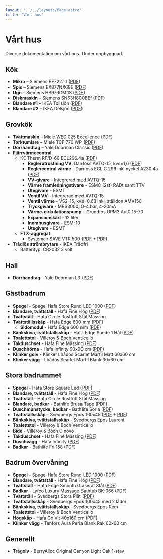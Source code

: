 ```yaml
---
layout: '../../layouts/Page.astro'
title: "Vårt hus"
---
```


# Vårt hus

Diverse dokumentation om vårt hus. Under uppbyggnad.

## Kök

- **Mikro** – Siemens BF722.1.1 ([PDF](/assets/hus/siemens-mikro-bf72211-series.pdf))
- **Spis** – Siemens EX877NX68E ([PDF](/assets/hus/siemens-spis-EX877NX68E.pdf))
- **Ugn** – Siemens HB976GM.1S ([PDF](/assets/hus/siemens-inbyggnadsugn-hb976gm_1a_series.pdf))
- **Diskmaskin** – Siemens SN63H800BEf ([PDF](/assets/hus/siemens-diskmaskin-9001810603B.pdf))
- **Blandare #1** – IKEA Tollsjön ([PDF](/assets/hus/ikea-tollsjon.pdf))
- **Blandare #2** – IKEA Delsjön ([PDF](/assets/hus/ikea-delsjon.pdf))

## Grovkök

- **Tvättmaskin** – Miele WED 025 Excellence ([PDF](/assets/hus/miele-tvattmaskin-wed-025-excellence.pdf))
- **Torktumlare** – Miele TCF 770 WP ([PDF](/assets/hus/miele-torktumlare-tcf770wp.pdf))
- **Dörrhandtag** – Yale Doorman Classic ([PDF](/assets/hus/yale-doorman-classic.pdf))
- **Fjärrvärmecentral**:
  - KE Therm RF/D-60 ECL296.4a ([PDF](/assets/hus/ketherm-fjarrvarme.pdf))
    - **Reglerutrustning VV**: Danfoss AVTQ-15, kvs=1,6 ([PDF](/assets/hus/danfoss-avqt-15.pdf))
    - **Reglercentral värme** - Danfoss ECL C 296 inkl nyckel A230.4a ([PDF](/assets/hus/danfoss-ecl-c-296.pdf))
    - **VV-givare** - Integrerad med AVTQ-15
    - **Värme framledningstivare** - ESMC (2st) RADt samt TTV
    - **Utegivare** - ESMT
    - **Ventil VV** - Integrerad med AVTQ-15
    - **Ventil värme** - VS2-15, kvs=0,63 inkl. ställdon AMV150
    - **Tryckgivare** - MBS3000, 0-4 bar, 4-20mA
    - **Värme-cirkulationspump** - Grundfos UPM3 Aut0 15-70
    - **Expansionskärl** - 12 liter
    - **Inomhusgivare** - ESM-10
    - **Utegivare** - ESMT
  - **FTX-aggregat**:
    - Systemair SAVE VTR 500 ([PDF](/assets/hus/save-vtr-500-anvandarmanual.pdf) + [PDF](/assets/hus/save-vtr-500-service-tillbehor.pdf))
- **Trådlös strömbrytare** - IKEA Trådfri
  - Batterityp: CR2032 3 volt

## Hall

- **Dörrhandtag** – Yale Doorman L3 ([PDF](/assets/hus/yale-doorman-l3.pdf))

## Gästbadrum

- **Spegel** - Spegel Hafa Store Rund LED 1000 ([PDF](/assets/hus/hafa-spegel-store-rund-led-1000.pdf))
- **Blandare, tvättställ** - Hafa Fine Hög ([PDF](/assets/hus/hafa-fine-hog.pdf))
- **Tvättställ** - Hafa Circle Rostfritt Stål Mässing
- **Tvättställsskåp** - Hafa Edge 600 mm ([PDF](/assets/hus/hafa-edge-600.pdf))
  - **Sidomodul** - Hafa Edge 600 mm ([PDF](/assets/hus/hafa-edge-600.pdf))
- **Bänkskiva, tvättställsskåp** - Hafa Edge Suede 1 Hål ([PDF](/assets/hus/hafa-edge-suede-1-hal.pdf))
- **Toalettstol** - Villeroy & Boch Venticello
- **Takduschset** - Hafa Fine Mässing ([PDF](/assets/hus/hafa-takduschset-fine.pdf))
- **Duschhörna** - Hafa Infinity 90x90 cm ([PDF](/assets/hus/hafa-infinity-90x90.pdf))
- **Klinker golv** - Klinker Lhådös Scarlet Marfil Matt 60x60 cm
- **Klinker vägg** - Lhådös Scarlet Marfil Blank 30x60 cm

## Stora badrummet

- **Spegel** - Hafa Store Square Led ([PDF](/assets/hus/hafa-store-square-led.pdf))
- **Blandare, tvättställ** - Hafa Fine Hög ([PDF](/assets/hus/hafa-fine-hog.pdf))
- **Tvättställ** - Hafa Circle Rostfritt Stål Mässing
- **Blandare, badkar** - Bathlife Brusa Tapp ([PDF](/assets/hus/bathlife-brusa-tapp.pdf))
- **Duschmunstycke, badkar** - Bathlife Sorla ([PDF](/assets/hus/bathlife-sorla.pdf))
- **Tvättställsskåp** - Svedbergs Epos 160x45 ([PDF](/assets/hus/svedbergs-epos-160x45.pdf) + [PDF](/assets/hus/svedbergs-epos-160x45-eluttag.pdf))
- **Bänkskiva, tvättställsskåp** - Svedbergs Epos Laurent
- **Toalettstol** - Villeroy & Boch Venticello
- **Bidé** - Villeroy & Boch O.novo
- **Takduschset** - Hafa Fine Mässing ([PDF](/assets/hus/hafa-takduschset-fine.pdf))
- **Duschvägg** - Hafa Infinity ([PDF](/assets/hus/hafa-infinity-duschvagg.pdf))
- **Badkar** - Bathlife Fri 158 ([PDF](/assets/hus/bathlife-fri-158.pdf))

## Badrum övervåning

- **Spegel** - Spegel Hafa Store Rund LED 1000 ([PDF](/assets/hus/hafa-spegel-store-rund-led-1000.pdf))
- **Blandare, tvättställ** - Hafa Fine Hög ([PDF](/assets/hus/hafa-fine-hog.pdf))
- **Tvättställ** - Hafa Edge Smooth Glaserat Stål ([PDF](/assets/hus/hafa-edge-smooth-glaserat-stal.pdf))
- **Badkar** - Lyfco Luxury Massage Bathtub BK-066 ([PDF](/assets/hus/lyfco-luxury-massage-bathtub-bk-066.pdf))
- **Tvättställ** - Svedbergs Stora Plåt ([PDF](/assets/hus/svedbergs-stora-plat.pdf))
- **Tvättställsskåp** - Svedbergs Epos 100x45 med 2 lådor
- **Bänkskiva, tvättställsskåp** - Svedbergs Epos Rem
- **Toalettstol** - Villeroy & Boch Venticello
- **Högskåp** - Hafa Go Vit 40x160 cm ([PDF](/assets/hus/hafa-go-40x160.pdf))
- **Klinker vägg** - Tenfors Aura Perla Blank Rak 60x60 cm

## Generellt

- **Trägolv** - BerryAlloc Original Canyon Light Oak 1-stav
